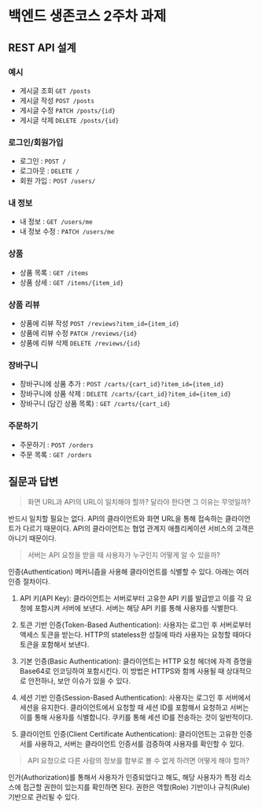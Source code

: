 # 백엔드 생존코스 2주차 과제

## REST API 설계

### 예시

- 게시글 조회 `GET /posts`
- 게시글 작성 `POST /posts`
- 게시글 수정 `PATCH /posts/{id}`
- 게시글 삭제 `DELETE /posts/{id}`

### 로그인/회원가입

- 로그인 : `POST /`
- 로그아웃 : `DELETE /`
- 회원 가입 : `POST /users/`

### 내 정보

- 내 정보 : `GET /users/me`
- 내 정보 수정 : `PATCH /users/me`

### 상품

- 상품 목록 : `GET /items`
- 상품 상세 : `GET /items/{item_id}`

### 상품 리뷰

- 상품에 리뷰 작성 `POST /reviews?item_id={item_id}`
- 상품에 리뷰 수정 `PATCH /reviews/{id}`
- 상품에 리뷰 삭제 `DELETE /reviews/{id}`

### 장바구니

- 장바구니에 상품 추가 : `POST /carts/{cart_id}?item_id={item_id}`
- 장바구니에 상품 삭제 : `DELETE /carts/{cart_id}?item_id={item_id}`
- 장바구니 (담긴 상품 목록) : `GET /carts/{cart_id}`

### 주문하기

- 주문하기 : `POST /orders`
- 주문 목록 : `GET /orders`

## 질문과 답변

> 화면 URL과 API의 URL이 일치해야 할까? 달라야 한다면 그 이유는 무엇일까?

반드시 일치할 필요는 없다. API의 클라이언트와 화면 URL을 통해 접속하는 클라이언트가 다르기 때문이다. API의 클라이언트는 협업 관계지 애플리케이션 서비스의 고객은 아니기 때문이다.

> 서버는 API 요청을 받을 때 사용자가 누구인지 어떻게 알 수 있을까?

인증(Authentication) 메커니즘을 사용해 클라이언트를 식별할 수 있다. 아래는 여러 인증 절차이다.

1. API 키(API Key): 클라이언트는 서버로부터 고유한 API 키를 발급받고 이를 각 요청에 포함시켜 서버에 보낸다. 서버는 해당 API 키를 통해 사용자를 식별한다.

2. 토큰 기반 인증(Token-Based Authentication): 사용자는 로그인 후 서버로부터 액세스 토큰을 받는다. HTTP의 stateless한 성질에 따라 사용자는 요청할 때마다 토큰을 포함해서
   보낸다.

3. 기본 인증(Basic Authentication): 클라이언트는 HTTP 요청 헤더에 자격 증명을 Base64로 인코딩하여 포함시킨다. 이 방법은 HTTPS와 함께 사용될 때 상대적으로 안전하나, 보안 이슈가
   있을 수 있다.

4. 세션 기반 인증(Session-Based Authentication): 사용자는 로그인 후 서버에서 세션을 유지한다. 클라이언트에서 요청할 때 세션 ID를 포함해서 요청하고 서버는 이를 통해 사용자를
   식별합니다. 쿠키를 통해 세션 ID를 전송하는 것이 일반적이다.

5. 클라이언트 인증(Client Certificate Authentication): 클라이언트는 고유한 인증서를 사용하고, 서버는 클라이언트 인증서를 검증하여 사용자를 확인할 수 있다.

> API 요청으로 다른 사람의 정보를 함부로 볼 수 없게 하려면 어떻게 해야 할까?

인가(Authorization)를 통해서 사용자가 인증되었다고 해도, 해당 사용자가 특정 리소스에 접근할 권한이 있는지를 확인하면 된다. 권한은 역할(Role) 기반이나 규칙(Rule) 기반으로 관리될 수 있다.
